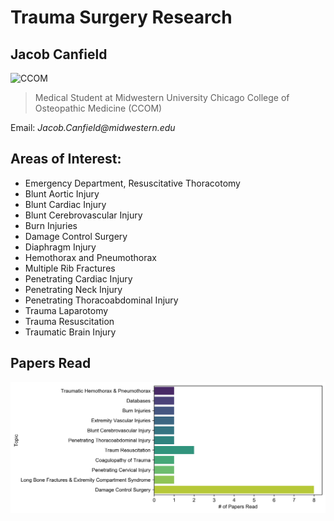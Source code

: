# Trauma Surgery Research

## Jacob Canfield

![CCOM](https://upload.wikimedia.org/wikipedia/commons/thumb/d/da/CCOM_Seal.jpg/1200px-CCOM_Seal.jpg)


> Medical Student at Midwestern University Chicago College of Osteopathic Medicine (CCOM)

Email: _Jacob.Canfield@midwestern.edu_


## Areas of Interest:

- Emergency Department, Resuscitative Thoracotomy
- Blunt Aortic Injury
- Blunt Cardiac Injury
- Blunt Cerebrovascular Injury
- Burn Injuries
- Damage Control Surgery
- Diaphragm Injury
- Hemothorax and Pneumothorax
- Multiple Rib Fractures
- Penetrating Cardiac Injury
- Penetrating Neck Injury
- Penetrating Thoracoabdominal Injury
- Trauma Laparotomy
- Trauma Resuscitation
- Traumatic Brain Injury

## Papers Read

![figure](/Python/papers_read_metrics.png)